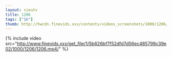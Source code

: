 ```yaml
--- 
layout: sieutv
title: 1206
tags: ["1k"]
thumb: http://hwcdn.finevids.xxx/contents/videos_screenshots/1000/1206/preview.mp4.jpg
---
```

{% include video src="http://www.finevids.xxx/get_file/1/5b626bf7f52dfd7d56ec485799c39e02/1000/1206/1206.mp4/" %} 
